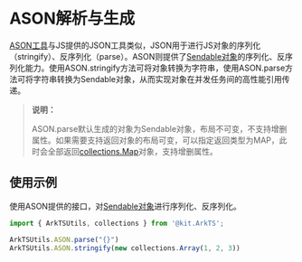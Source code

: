 # ASON解析与生成

[ASON工具](../reference/apis-arkts/js-apis-arkts-utils.md#arktsutilsason)与JS提供的JSON工具类似，JSON用于进行JS对象的序列化（stringify）、反序列化（parse）。ASON则提供了[Sendable对象](arkts-sendable.md)的序列化、反序列化能力。使用ASON.stringify方法可将对象转换为字符串，使用ASON.parse方法可将字符串转换为Sendable对象，从而实现对象在并发任务间的高性能引用传递。

> **说明：**
>
> ASON.parse默认生成的对象为Sendable对象，布局不可变，不支持增删属性。如果需要支持返回对象的布局可变，可以指定返回类型为MAP，此时会全部返回[collections.Map](../reference/apis-arkts/js-apis-arkts-collections.md#collectionsmap)对象，支持增删属性。

## 使用示例

使用ASON提供的接口，对[Sendable对象](arkts-sendable.md)进行序列化、反序列化。

```ts
import { ArkTSUtils, collections } from '@kit.ArkTS';

ArkTSUtils.ASON.parse("{}")
ArkTSUtils.ASON.stringify(new collections.Array(1, 2, 3))
```
